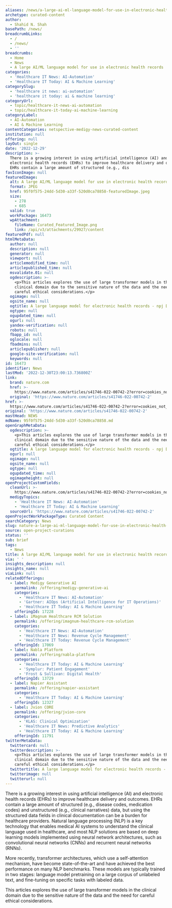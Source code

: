 ```yaml
---
aliases: /news/a-large-ai-ml-language-model-for-use-in-electronic-health-records
archetype: curated-content
author:
  - Shahid N. Shah
basePath: /news/
breadcrumbLinks:
  - /
  - /news/
  - ''
breadcrumbs:
  - Home
  - News
  - A large AI/ML language model for use in electronic health records
categories:
  - 'Healthcare IT News: AI-Automation'
  - 'Healthcare IT Today: AI & Machine Learning'
categorySlug:
  - 'healthcare it news: ai-automation'
  - 'healthcare it today: ai & machine learning'
categoryUrl:
  - topic/healthcare-it-news-ai-automation
  - topic/healthcare-it-today-ai-machine-learning
categoryLabel:
  - AI-Automation
  - AI & Machine Learning
contentCategories: netspective-medigy-news-curated-content
institution: null
offering: null
layOut: single
date: '2022-12-29'
description: >-
  There is a growing interest in using artificial intelligence (AI) and
  electronic health records (EHRs) to improve healthcare delivery and outcomes.
  EHRs contain a large amount of structured (e.g., dis
favIconImage: null
featuredImage:
  alt: A large AI/ML language model for use in electronic health records
  format: JPEG
  href: 95f0f575-24dd-5d30-a33f-520d0ca78858-featuredImage.jpeg
  size:
    - 278
    - 685
  valid: true
  workPackage: 16473
  wpAttachment:
    fileName: Curated_Featured_Image.png
    link: /api/v3/attachments/29927/content
featuredPdf: null
htmlMetaData:
  author: null
  description: null
  generator: null
  viewport: null
  articlemodified_time: null
  articlepublished_time: null
  msvalidate.01: null
  ogdescription: >-
    <p>This articles explores the use of large transformer models in the
    clinical domain due to the sensitive nature of the data and the need for
    careful ethical considerations.</p>
  ogimage: null
  ogsite_name: null
  ogtitle: A large language model for electronic health records - npj Digital Medicine
  ogtype: null
  ogupdated_time: null
  ogurl: null
  yandex-verification: null
  robots: null
  fbapp_id: null
  oglocale: null
  fbadmins: null
  articlepublisher: null
  google-site-verification: null
  keywords: null
id: 16473
identifier: News
lastMod: '2022-12-30T23:00:13.736800Z'
link:
  brand: nature.com
  href: >-
    https://www.nature.com/articles/s41746-022-00742-2?error=cookies_not_supported&code=2ccc9bb0-3de0-49b8-b477-a831d2a7d62a
  original: 'https://www.nature.com/articles/s41746-022-00742-2'
href: >-
  https://www.nature.com/articles/s41746-022-00742-2?error=cookies_not_supported&code=2ccc9bb0-3de0-49b8-b477-a831d2a7d62a
original: 'https://www.nature.com/articles/s41746-022-00742-2'
mastHead: NEWS
mdName: 95f0f575-24dd-5d30-a33f-520d0ca78858.md
openGraphMetaData:
  ogdescription: >-
    <p>This articles explores the use of large transformer models in the
    clinical domain due to the sensitive nature of the data and the need for
    careful ethical considerations.</p>
  ogtitle: A large language model for electronic health records - npj Digital Medicine
  ogurl: null
  ogimage: null
  ogsite_name: null
  ogtype: null
  ogupdated_time: null
  ogimageheight: null
openProjectCustomFields:
  cleanUrl: >-
    https://www.nature.com/articles/s41746-022-00742-2?error=cookies_not_supported&code=2ccc9bb0-3de0-49b8-b477-a831d2a7d62a
  medigyTopics:
    - 'Healthcare IT News: AI-Automation'
    - 'Healthcare IT Today: AI & Machine Learning'
  sourceUrl: 'https://www.nature.com/articles/s41746-022-00742-2'
openProjectWorkPackageType: Curated Content
searchCategory: News
slug: nature-a-large-ai-ml-language-model-for-use-in-electronic-health-records
source: open-project-curations
status: ''
sub: brief
tags:
  - News
title: A large AI/ML language model for use in electronic health records
via: ' '
insights_description: null
insights_name: null
viaLink: null
relatedOfferings:
  - label: Medigy Generative AI
    permalink: /offering/medigy-generative-ai
    categories:
      - 'Healthcare IT News: AI-Automation'
      - 'Gartner: AIOps (Artificial Intelligence for IT Operations)'
      - 'Healthcare IT Today: AI & Machine Learning'
    offeringId: 17228
  - label: iMagnum Healthcare RCM Solution
    permalink: /offering/imagnum-healthcare-rcm-solution
    categories:
      - 'Healthcare IT News: AI-Automation'
      - 'Healthcare IT News: Revenue Cycle Management'
      - 'Healthcare IT Today: Revenue Cycle Management'
    offeringId: 17069
  - label: Nabla Platform
    permalink: /offering/nabla-platform
    categories:
      - 'Healthcare IT Today: AI & Machine Learning'
      - 'Symplur: Patient Engagement'
      - 'Frost & Sullivan: Digital Health'
    offeringId: 13729
  - label: Napier Assistant
    permalink: /offering/napier-assistant
    categories:
      - 'Healthcare IT Today: AI & Machine Learning'
    offeringId: 12327
  - label: Jvion CORE
    permalink: /offering/jvion-core
    categories:
      - 'KLAS: Clinical Optimization'
      - 'Healthcare IT News: Predictive Analytics'
      - 'Healthcare IT Today: AI & Machine Learning'
    offeringId: 11791
twitterMetaData:
  twittercard: null
  twitterdescription: >-
    <p>This articles explores the use of large transformer models in the
    clinical domain due to the sensitive nature of the data and the need for
    careful ethical considerations.</p>
  twittertitle: A large language model for electronic health records - npj Digital Medicine
  twitterimage: null
  twitterurl: null
---
```

<p>There is a growing interest in using artificial intelligence (AI) and electronic health records (EHRs) to improve healthcare delivery and outcomes. EHRs contain a large amount of structured (e.g., disease codes, medication codes) and unstructured (e.g., clinical narratives) data, but using the structured data fields in clinical documentation can be a burden for healthcare providers. Natural language processing (NLP) is a key technology that enables medical AI systems to understand the clinical language used in healthcare, and most NLP solutions are based on deep learning models implemented using neural network architectures, such as convolutional neural networks (CNNs) and recurrent neural networks (RNNs).&nbsp;</p><p>More recently, transformer architectures, which use a self-attention mechanism, have become state-of-the-art and have achieved the best performance on many NLP benchmarks. These models are typically trained in two stages: language model pretraining on a large corpus of unlabeled text, and fine-tuning on specific tasks with labeled data.&nbsp;</p><p>This articles explores the use of large transformer models in the clinical domain due to the sensitive nature of the data and the need for careful ethical considerations.</p>